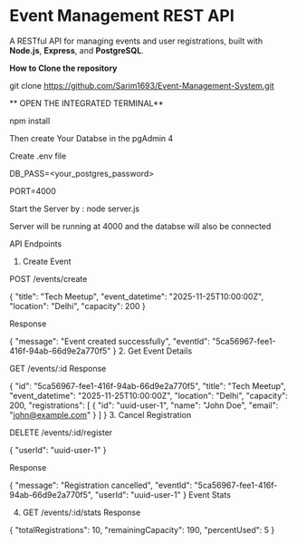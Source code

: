# Event Management REST API

A RESTful API for managing events and user registrations, built with **Node.js**, **Express**, and **PostgreSQL**.

**How to Clone the repository**

git clone https://github.com/Sarim1693/Event-Management-System.git

** OPEN THE INTEGRATED TERMINAL**

npm install

Then create Your Databse in the pgAdmin 4

Create .env file 

 DB_PASS=<your_postgres_password>
 
 PORT=4000
 
Start the Server by : node server.js

Server will be running at 4000 and the databse will also be connected

API Endpoints

1. Create Event

POST /events/create

{
  "title": "Tech Meetup",
  "event_datetime": "2025-11-25T10:00:00Z",
  "location": "Delhi",
  "capacity": 200
}


Response

{
  "message": "Event created successfully",
  "eventId": "5ca56967-fee1-416f-94ab-66d9e2a770f5"
}
2. Get Event Details

GET /events/:id
Response

{
  "id": "5ca56967-fee1-416f-94ab-66d9e2a770f5",
  "title": "Tech Meetup",
  "event_datetime": "2025-11-25T10:00:00Z",
  "location": "Delhi",
  "capacity": 200,
  "registrations": [
    {
      "id": "uuid-user-1",
      "name": "John Doe",
      "email": "john@example.com"
    }
  ]
}
3. Cancel Registration

DELETE /events/:id/register

{
  "userId": "uuid-user-1"
}


Response

{
  "message": "Registration cancelled",
  "eventId": "5ca56967-fee1-416f-94ab-66d9e2a770f5",
  "userId": "uuid-user-1"
}
Event Stats

4. GET /events/:id/stats
Response

{
  "totalRegistrations": 10,
  "remainingCapacity": 190,
  "percentUsed": 5
}

